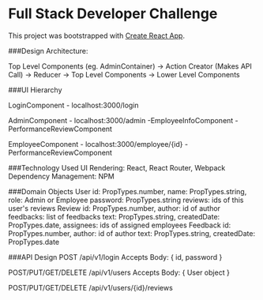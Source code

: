 # Full Stack Developer Challenge

This project was bootstrapped with [Create React App](https://github.com/facebookincubator/create-react-app).

###Design Architecture:

Top Level Components (eg. AdminContainer) -> Action Creator (Makes API Call) -> Reducer -> Top Level Components -> Lower Level Components

###UI Hierarchy

LoginComponent - localhost:3000/login

AdminComponent - localhost:3000/admin
-EmployeeInfoComponent
-PerformanceReviewComponent

EmployeeComponent - localhost:3000/employee/{id}
-PerformanceReviewComponent

###Technology Used
UI Rendering: React, React Router, Webpack
Dependency Management: NPM

###Domain Objects
User
    id: PropTypes.number,
    name: PropTypes.string,
    role: Admin or Employee
    password: PropTypes.string
    reviews: ids of this user's reviews
Review
    id: PropTypes.number,
    author: id of author
    feedbacks: list of feedbacks
    text: PropTypes.string,
    createdDate: PropTypes.date,
    assignees: ids of assigned employees
Feedback
    id: PropTypes.number,
    author: id of author
    text: PropTypes.string,
    createdDate: PropTypes.date

###API Design
POST /api/v1/login
Accepts Body: { id, password }

POST/PUT/GET/DELETE
/api/v1/users
Accepts Body: { User object }

POST/PUT/GET/DELETE
/api/v1/users/{id}/reviews
